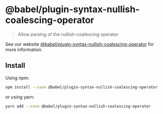 # @babel/plugin-syntax-nullish-coalescing-operator

> Allow parsing of the nullish-coalescing operator

See our website [@babel/plugin-syntax-nullish-coalescing-operator](https://new.babeljs.io/docs/en/next/babel-plugin-syntax-nullish-coalescing-operator.html) for more information.

## Install

Using npm:

```sh
npm install --save @babel/plugin-syntax-nullish-coalescing-operator
```

or using yarn:

```sh
yarn add --save @babel/plugin-syntax-nullish-coalescing-operator
```
